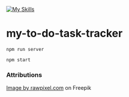 [![My Skills](https://skillicons.dev/icons?i=html,js,reactjs&theme=light)](https://skillicons.dev)
# my-to-do-task-tracker

```
npm run server
```
```
npm start
```



### Attributions
<a href="https://www.freepik.com/free-photo/blue-concrete-wall-with-scratches_11460555.htm?query=background#from_view=detail_alsolike">Image by rawpixel.com</a> on Freepik
